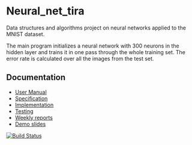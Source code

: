 # Neural_net_tira
Data structures and algorithms project on neural networks applied to the MNIST dataset.

The main program initializes a neural network with 300 neurons in the hidden layer and trains it in one pass through the whole training set. The error rate is calculated over all the images from the test set.

## Documentation
- [User Manual](https://github.com/vitoriapacela/Neural_net_tira/blob/master/Documentation/User_Manual.md)
- [Specification](https://github.com/vitoriapacela/Neural_net_tira/blob/master/Documentation/Specification.md)
- [Implementation](https://github.com/vitoriapacela/Neural_net_tira/blob/master/Documentation/Implementation.md)
- [Testing](https://github.com/vitoriapacela/Neural_net_tira/blob/master/Documentation/Testing.md)
- [Weekly reports](https://github.com/vitoriapacela/Neural_net_tira/tree/master/Weekly_reports)
- [Demo slides](https://github.com/vitoriapacela/Neural_net_tira/blob/master/Documentation/Demo%20-%20Neural%20network.pdf)

[![Build Status](https://travis-ci.org/vitoriapacela/Neural_net_tira.svg?branch=master)](https://travis-ci.org/vitoriapacela/Neural_net_tira)
